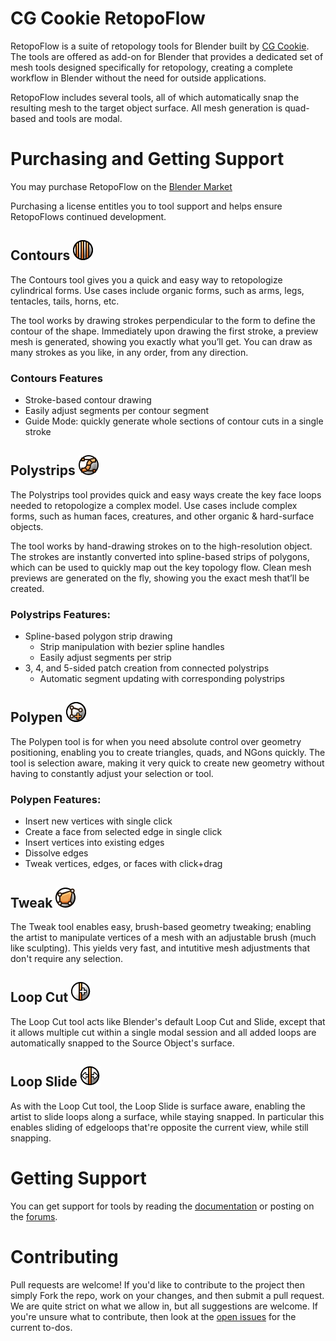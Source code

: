 CG Cookie RetopoFlow
==========

RetopoFlow is a suite of retopology tools for Blender built by [CG Cookie](http://cgcookie.com). The tools are offered as add-on for Blender that provides a dedicated set of mesh tools designed specifically for retopology, creating a complete workflow in Blender without the need for outside applications.

RetopoFlow includes several tools, all of which automatically snap the resulting mesh to the target object surface. All mesh generation is quad-based and tools are modal. 

# Purchasing and Getting Support
You may purchase RetopoFlow on the [Blender Market](https://cgcookiemarkets.com/all-products/retopoflow/)

Purchasing a license entitles you to tool support and helps ensure RetopoFlows continued development.

## Contours ![Contours Icon](/icons/contours_32.png)
The Contours tool gives you a quick and easy way to retopologize cylindrical forms. Use cases include organic forms, such as arms, legs, tentacles, tails, horns, etc.

The tool works by drawing strokes perpendicular to the form to define the contour of the shape. Immediately upon drawing the first stroke, a preview mesh is generated, showing you exactly what you’ll get. You can draw as many strokes as you like, in any order, from any direction.

### Contours Features
 - Stroke-based contour drawing
 - Easily adjust segments per contour segment
 - Guide Mode: quickly generate whole sections of contour cuts in a single stroke

## Polystrips ![Polystrips Icon](/icons/polystrips_32.png)
The Polystrips tool provides quick and easy ways create the key face loops needed to retopologize a complex model. Use cases include complex forms, such as human faces, creatures, and other organic & hard-surface objects.

The tool works by hand-drawing strokes on to the high-resolution object. The strokes are instantly converted into spline-based strips of polygons, which can be used to quickly map out the key topology flow. Clean mesh previews are generated on the fly, showing you the exact mesh that’ll be created.

### Polystrips Features:
 - Spline-based polygon strip drawing
   - Strip manipulation with bezier spline handles
   - Easily adjust segments per strip
 - 3, 4, and 5-sided patch creation from connected polystrips
   - Automatic segment updating with corresponding polystrips

## Polypen ![Polypen Icon](/icons/polypen_32.png)
The Polypen tool is for when you need absolute control over geometry positioning, enabling you to create triangles, quads, and NGons quickly. The tool is selection aware, making it very quick to create new geometry without having to constantly adjust your selection or tool.

### Polypen Features:
 - Insert new vertices with single click
 - Create a face from selected edge in single click
 - Insert vertices into existing edges
 - Dissolve edges
 - Tweak vertices, edges, or faces with click+drag

## Tweak ![Tweak Icon](/icons/tweak_32.png)
The Tweak tool enables easy, brush-based geometry tweaking; enabling the artist to manipulate vertices of a mesh with an adjustable brush (much like sculpting). This yields very fast, and intutitive mesh adjustments that don't require any selection.

## Loop Cut ![Loop Cut Icon](/icons/loop_cut_32.png)
The Loop Cut tool acts like Blender's default Loop Cut and Slide, except that it allows multiple cut within a single modal session and all added loops are automatically snapped to the Source Object's surface.

## Loop Slide ![Loop Slide Icon](/icons/edge_slide_32.png)
As with the Loop Cut tool, the Loop Slide is surface aware, enabling the artist to slide loops along a surface, while staying snapped. In particular this enables sliding of edgeloops that're opposite the current view, while still snapping.

# Getting Support
You can get support for tools by reading the [documentation](http://cgcookiemarkets.com/blender/all-products/retopoflow/?view=docs) or posting on the [forums](http://cgcookiemarkets.com/blender/all-products/retopoflow/?view=support).

# Contributing
Pull requests are welcome! If you'd like to contribute to the project then simply Fork the repo, work on your changes, and then submit a pull request. We are quite strict on what we allow in, but all suggestions are welcome. If you're unsure what to contribute, then look at the [open issues](https://github.com/CGCookie/retopoflow/issues) for the current to-dos.
